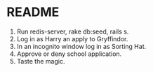 # README

1. Run redis-server, rake db:seed, rails s.
2. Log in as Harry an apply to Gryffindor.
3. In an incognito window log in as Sorting Hat.
4. Approve or deny school application.
5. Taste the magic.